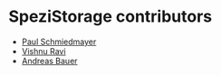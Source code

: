 <!--

This source file is part of the Stanford Spezi open-source project.

SPDX-FileCopyrightText: 2022 Stanford University and the project authors (see CONTRIBUTORS.md)

SPDX-License-Identifier: MIT
  
-->

SpeziStorage contributors
====================

* [Paul Schmiedmayer](https://github.com/PSchmiedmayer)
* [Vishnu Ravi](https://github.com/vishnuravi)
* [Andreas Bauer](https://github.com/Supereg)
